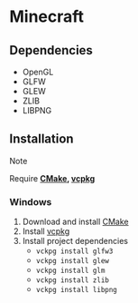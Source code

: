 # Minecraft

## Dependencies
- OpenGL
- GLFW
- GLEW
- ZLIB
- LIBPNG

## Installation
> [!NOTE]
> Require **[CMake](https://cmake.org/), [vcpkg](https://vcpkg.io/en/)**

### Windows
1. Download and install [CMake](https://cmake.org/download/)
2. Install [vcpkg](https://learn.microsoft.com/en-us/vcpkg/get_started/overview)
3. Install project dependencies
   - `vckpg install glfw3` <br>
   - `vckpg install glew` <br>
   - `vckpg install glm` <br>
   - `vckpg install zlib` <br>
   - `vckpg install libpng` <br>